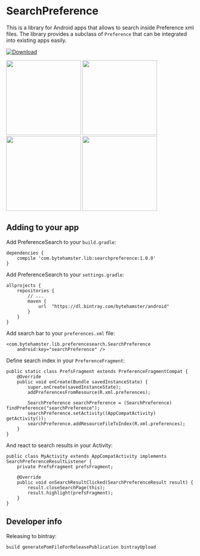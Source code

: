 # SearchPreference

This is a library for Android apps that allows to search inside Preference xml files. The library provides a subclass of `Preference` that can be integrated into existing apps easily.

[ ![Download](https://api.bintray.com/packages/bytehamster/android/SearchPreference/images/download.svg) ](https://bintray.com/bytehamster/android/SearchPreference/_latestVersion)

<img width="200" src="https://raw.githubusercontent.com/ByteHamster/PreferenceSearch/master/screenshots/main.png" /> <img width="200" src="https://raw.githubusercontent.com/ByteHamster/PreferenceSearch/master/screenshots/history.png" /> <img width="200" src="https://raw.githubusercontent.com/ByteHamster/PreferenceSearch/master/screenshots/suggestions.png" /> <img width="200" src="https://raw.githubusercontent.com/ByteHamster/PreferenceSearch/master/screenshots/result.png" />

## Adding to your app

Add PreferenceSearch to your `build.gradle`:

    dependencies {
        compile 'com.bytehamster.lib:searchpreference:1.0.0'
    }

Add PreferenceSearch to your `settings.gradle`:

    allprojects {
        repositories {
            // ...
            maven {
                url  "https://dl.bintray.com/bytehamster/android"
            }
        }
    }

Add search bar to your `preferences.xml` file:

    <com.bytehamster.lib.preferencesearch.SearchPreference
        android:key="searchPreference" />
        
Define search index in your `PreferenceFragment`:


    public static class PrefsFragment extends PreferenceFragmentCompat {
        @Override
        public void onCreate(Bundle savedInstanceState) {
            super.onCreate(savedInstanceState);
            addPreferencesFromResource(R.xml.preferences);

            SearchPreference searchPreference = (SearchPreference) findPreference("searchPreference");
            searchPreference.setActivity((AppCompatActivity) getActivity());
            searchPreference.addResourceFileToIndex(R.xml.preferences);
        }
    }

And react to search results in your Activity:

    public class MyActivity extends AppCompatActivity implements SearchPreferenceResultListener {
        private PrefsFragment prefsFragment;

        @Override
        public void onSearchResultClicked(SearchPreferenceResult result) {
            result.closeSearchPage(this);
            result.highlight(prefsFragment);
        }
    }

## Developer info

Releasing to bintray:

    build generatePomFileForReleasePublication bintrayUpload
